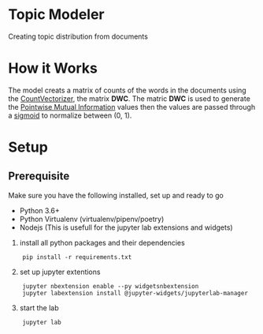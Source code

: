# Topic Modeler
Creating topic distribution from documents 

# How it Works
The model creats a matrix of counts of the words in the documents using the [CountVectorizer](), the matrix __DWC__. The matric __DWC__ is used to generate the [Pointwise Mutual Information](https://en.wikipedia.org/wiki/Pointwise_mutual_information) values then the values are passed through a [sigmoid](https://en.wikipedia.org/wiki/Sigmoid_function) to normalize between (0, 1).


# Setup

## Prerequisite
Make sure you have the following installed, set up and ready to go
- Python 3.6+
- Python Virtualenv (virtualenv/pipenv/poetry)
- Nodejs (This is usefull for the jupyter lab extensions and widgets)

1. install all python packages and their dependencies
```
    pip install -r requirements.txt
```

2. set up jupyter extentions
```
    jupyter nbextension enable --py widgetsnbextension
    jupyter labextension install @jupyter-widgets/jupyterlab-manager
```

3. start the lab
```
    jupyter lab
```
